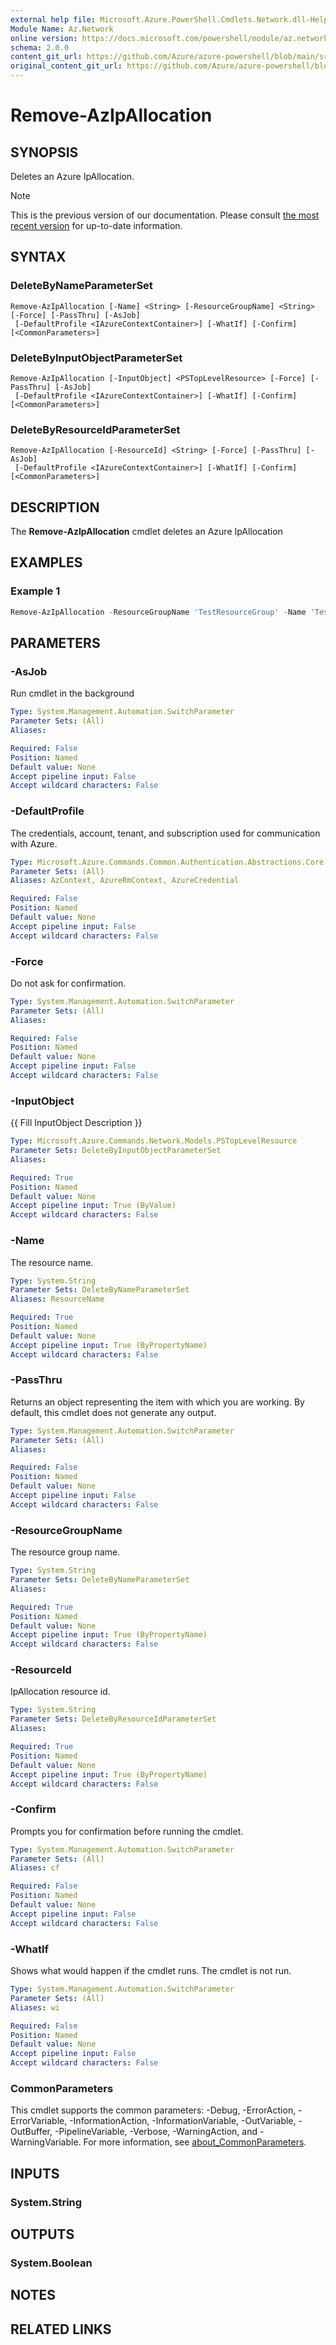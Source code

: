 ```yaml
---
external help file: Microsoft.Azure.PowerShell.Cmdlets.Network.dll-Help.xml
Module Name: Az.Network
online version: https://docs.microsoft.com/powershell/module/az.network/remove-azipallocation
schema: 2.0.0
content_git_url: https://github.com/Azure/azure-powershell/blob/main/src/Network/Network/help/Remove-AzIpAllocation.md
original_content_git_url: https://github.com/Azure/azure-powershell/blob/main/src/Network/Network/help/Remove-AzIpAllocation.md
---
```


# Remove-AzIpAllocation

## SYNOPSIS
Deletes an Azure IpAllocation.

> [!NOTE]
>This is the previous version of our documentation. Please consult [the most recent version](/powershell/module/az.network/remove-azipallocation) for up-to-date information.

## SYNTAX

### DeleteByNameParameterSet
```
Remove-AzIpAllocation [-Name] <String> [-ResourceGroupName] <String> [-Force] [-PassThru] [-AsJob]
 [-DefaultProfile <IAzureContextContainer>] [-WhatIf] [-Confirm] [<CommonParameters>]
```

### DeleteByInputObjectParameterSet
```
Remove-AzIpAllocation [-InputObject] <PSTopLevelResource> [-Force] [-PassThru] [-AsJob]
 [-DefaultProfile <IAzureContextContainer>] [-WhatIf] [-Confirm] [<CommonParameters>]
```

### DeleteByResourceIdParameterSet
```
Remove-AzIpAllocation [-ResourceId] <String> [-Force] [-PassThru] [-AsJob]
 [-DefaultProfile <IAzureContextContainer>] [-WhatIf] [-Confirm] [<CommonParameters>]
```

## DESCRIPTION
The **Remove-AzIpAllocation** cmdlet deletes an Azure IpAllocation

## EXAMPLES

### Example 1
```powershell
Remove-AzIpAllocation -ResourceGroupName 'TestResourceGroup' -Name 'TestIpAllocation'
```

## PARAMETERS

### -AsJob
Run cmdlet in the background

```yaml
Type: System.Management.Automation.SwitchParameter
Parameter Sets: (All)
Aliases:

Required: False
Position: Named
Default value: None
Accept pipeline input: False
Accept wildcard characters: False
```

### -DefaultProfile
The credentials, account, tenant, and subscription used for communication with Azure.

```yaml
Type: Microsoft.Azure.Commands.Common.Authentication.Abstractions.Core.IAzureContextContainer
Parameter Sets: (All)
Aliases: AzContext, AzureRmContext, AzureCredential

Required: False
Position: Named
Default value: None
Accept pipeline input: False
Accept wildcard characters: False
```

### -Force
Do not ask for confirmation.

```yaml
Type: System.Management.Automation.SwitchParameter
Parameter Sets: (All)
Aliases:

Required: False
Position: Named
Default value: None
Accept pipeline input: False
Accept wildcard characters: False
```

### -InputObject
{{ Fill InputObject Description }}

```yaml
Type: Microsoft.Azure.Commands.Network.Models.PSTopLevelResource
Parameter Sets: DeleteByInputObjectParameterSet
Aliases:

Required: True
Position: Named
Default value: None
Accept pipeline input: True (ByValue)
Accept wildcard characters: False
```

### -Name
The resource name.

```yaml
Type: System.String
Parameter Sets: DeleteByNameParameterSet
Aliases: ResourceName

Required: True
Position: Named
Default value: None
Accept pipeline input: True (ByPropertyName)
Accept wildcard characters: False
```

### -PassThru
Returns an object representing the item with which you are working.
By default, this cmdlet does not generate any output.

```yaml
Type: System.Management.Automation.SwitchParameter
Parameter Sets: (All)
Aliases:

Required: False
Position: Named
Default value: None
Accept pipeline input: False
Accept wildcard characters: False
```

### -ResourceGroupName
The resource group name.

```yaml
Type: System.String
Parameter Sets: DeleteByNameParameterSet
Aliases:

Required: True
Position: Named
Default value: None
Accept pipeline input: True (ByPropertyName)
Accept wildcard characters: False
```

### -ResourceId
IpAllocation resource id.

```yaml
Type: System.String
Parameter Sets: DeleteByResourceIdParameterSet
Aliases:

Required: True
Position: Named
Default value: None
Accept pipeline input: True (ByPropertyName)
Accept wildcard characters: False
```

### -Confirm
Prompts you for confirmation before running the cmdlet.

```yaml
Type: System.Management.Automation.SwitchParameter
Parameter Sets: (All)
Aliases: cf

Required: False
Position: Named
Default value: None
Accept pipeline input: False
Accept wildcard characters: False
```

### -WhatIf
Shows what would happen if the cmdlet runs.
The cmdlet is not run.

```yaml
Type: System.Management.Automation.SwitchParameter
Parameter Sets: (All)
Aliases: wi

Required: False
Position: Named
Default value: None
Accept pipeline input: False
Accept wildcard characters: False
```

### CommonParameters
This cmdlet supports the common parameters: -Debug, -ErrorAction, -ErrorVariable, -InformationAction, -InformationVariable, -OutVariable, -OutBuffer, -PipelineVariable, -Verbose, -WarningAction, and -WarningVariable. For more information, see [about_CommonParameters](http://go.microsoft.com/fwlink/?LinkID=113216).

## INPUTS

### System.String

## OUTPUTS

### System.Boolean

## NOTES

## RELATED LINKS
